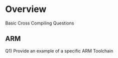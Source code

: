 
# Overview 

Basic Cross Compiling Questions 

## ARM 

Q1) Provide an example of a specific ARM Toolchain 



